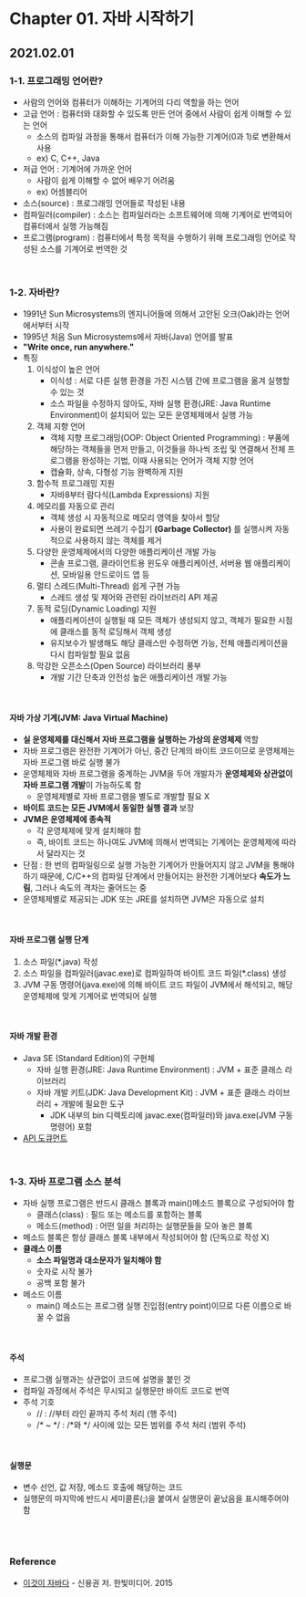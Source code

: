 # Chapter 01. 자바 시작하기

## 2021.02.01

### 1-1. 프로그래밍 언어란?
- 사람의 언어와 컴퓨터가 이해하는 기계어의 다리 역할을 하는 언어
- 고급 언어 : 컴퓨터와 대화할 수 있도록 만든 언어 중에서 사람이 쉽게 이해할 수 있는 언어 
  - 소스의 컴파일 과정을 통해서 컴퓨터가 이해 가능한 기계어(0과 1)로 변환해서 사용 
  - ex) C, C++, Java
- 저급 언어 : 기계어에 가까운 언어
  - 사람이 쉽게 이해할 수 없어 배우기 어려움
  - ex) 어셈블리어
- 소스(source) : 프로그래밍 언어들로 작성된 내용
- 컴파일러(compiler) : 소스는 컴파일러라는 소프트웨어에 의해 기계어로 번역되어 컴퓨터에서 실행 가능해짐
- 프로그램(program) : 컴퓨터에서 특정 목적을 수행하기 위해 프로그래밍 언어로 작성된 소스를 기계어로 번역한 것

<br>

### 1-2. 자바란?
- 1991년 Sun Microsystems의 엔지니어들에 의해서 고안된 오크(Oak)라는 언어에서부터 시작
- 1995년 처음 Sun Microsystems에서 자바(Java) 언어를 발표
- **"Write once, run anywhere."**
- 특징
  1. 이식성이 높은 언어
      - 이식성 : 서로 다른 실행 환경을 가진 시스템 간에 프로그램을 옮겨 실행할 수 있는 것
      - 소스 파일을 수정하지 않아도, 자바 실행 환경(JRE: Java Runtime Environment)이 설치되어 있는 모든 운영체제에서 실행 가능 
  2. 객체 지향 언어
      - 객체 지향 프로그래밍(OOP: Object Oriented Programming) : 부품에 해당하는 객체들을 먼저 만들고, 이것들을 하나씩 조립 및 연결해서 전체 프로그램을 완성하는 기법, 이때 사용되는 언어가 객체 지향 언어
      - 캡슐화, 상속, 다형성 기능 완벽하게 지원
  3. 함수적 프로그래밍 지원
      - 자바8부터 람다식(Lambda Expressions) 지원 
  4. 메모리를 자동으로 관리
      - 객체 생성 시 자동적으로 메모리 영역을 찾아서 할당
      - 사용이 완료되면 쓰레기 수집기 **(Garbage Collector)** 를 실행시켜 자동적으로 사용하지 않는 객체를 제거 
  5. 다양한 운영체제에서의 다양한 애플리케이션 개발 가능
      - 콘솔 프로그램, 클라이언트용 윈도우 애플리케이션, 서버용 웹 애플리케이션, 모바일용 안드로이드 앱 등 
  6. 멀티 스레드(Multi-Thread) 쉽게 구현 가능
      - 스레드 생성 및 제어와 관련된 라이브러리 API 제공
  7. 동적 로딩(Dynamic Loading) 지원
      - 애플리케이션이 실행될 때 모든 객체가 생성되지 않고, 객체가 필요한 시점에 클래스를 동적 로딩해서 객체 생성
      - 유지보수가 발생해도 해당 클래스만 수정하면 가능, 전체 애플리케이션을 다시 컴파일할 필요 없음
  8. 막강한 오픈소스(Open Source) 라이브러리 풍부
      - 개발 기간 단축과 안전성 높은 애플리케이션 개발 가능

<br>

#### 자바 가상 기계(JVM: Java Virtual Machine)
- **실 운영체제를 대신해서 자바 프로그램을 실행하는 가상의 운영체제** 역할
- 자바 프로그램은 완전한 기계어가 아닌, 중간 단계의 바이트 코드이므로 운영체제는 자바 프로그램 바로 실행 불가
- 운영체제와 자바 프로그램을 중계하는 JVM을 두어 개발자가 **운영체제와 상관없이 자바 프로그램 개발**이 가능하도록 함
  - 운영체제별로 자바 프로그램을 별도로 개발할 필요 X
- **바이트 코드는 모든 JVM에서 동일한 실행 결과** 보장
- **JVM은 운영체제에 종속적**
  - 각 운영체제에 맞게 설치해야 함
  - 즉, 바이트 코드는 하나여도 JVM에 의해서 번역되는 기계어는 운영체제에 따라서 달라지는 것
- 단점 : 한 번의 컴파일링으로 실행 가능한 기계어가 만들어지지 않고 JVM을 통해야 하기 때문에, C/C++의 컴파일 단계에서 만들어지는 완전한 기계어보다 **속도가 느림**, 그러나 속도의 격차는 줄어드는 중
- 운영체제별로 제공되는 JDK 또는 JRE를 설치하면 JVM은 자동으로 설치

<br>

#### 자바 프로그램 실행 단계
1. 소스 파일(*.java) 작성
2. 소스 파일을 컴파일러(javac.exe)로 컴파일하여 바이트 코드 파일(*.class) 생성
3. JVM 구동 명령어(java.exe)에 의해 바이트 코드 파일이 JVM에서 해석되고, 해당 운영체제에 맞게 기계어로 번역되어 실행

<br>

#### 자바 개발 환경
- Java SE (Standard Edition)의 구현체
  - 자바 실행 환경(JRE: Java Runtime Environment) : JVM + 표준 클래스 라이브러리
  - 자바 개발 키트(JDK: Java Development Kit) : JVM + 표준 클래스 라이브러리 + 개발에 필요한 도구
    - JDK 내부의 bin 디렉토리에 javac.exe(컴파일러)와 java.exe(JVM 구동 명령어) 포함
- [API 도큐먼트](http://docs.oracle.com/javase/8/docs/api/) 

<br>

### 1-3. 자바 프로그램 소스 분석
- 자바 실행 프로그램은 반드시 클래스 블록과 main()메소드 블록으로 구성되어야 함
  - 클래스(class) : 필드 또는 메소드를 포함하는 블록
  - 메소드(method) : 어떤 일을 처리하는 실행문들을 모아 놓은 블록
- 메소드 블록은 항상 클래스 블록 내부에서 작성되어야 함 (단독으로 작성 X)
- **클래스 이름**
  - **소스 파일명과 대소문자가 일치해야 함**
  - 숫자로 시작 불가
  - 공백 포함 불가
- 메소드 이름
  - main() 메소드는 프로그램 실행 진입점(entry point)이므로 다른 이름으로 바꿀 수 없음

<br>

#### 주석
- 프로그램 실행과는 상관없이 코드에 설명을 붙인 것
- 컴파일 과정에서 주석은 무시되고 실행문만 바이트 코드로 번역
- 주석 기호
  - // : //부터 라인 끝까지 주석 처리 (행 주석)
  - /* ~ */ : /*와 */ 사이에 있는 모든 범위를 주석 처리 (범위 주석)

<br>

#### 실행문
- 변수 선언, 값 저장, 메소드 호출에 해당하는 코드
- 실행문의 마지막에 반드시 세미콜론(;)을 붙여서 실행문이 끝났음을 표시해주어야 함

<br>
<br>

### Reference
- [이것이 자바다](http://www.yes24.com/Product/Goods/15651484?OzSrank=2) - 신용권 저. 한빛미디어. 2015